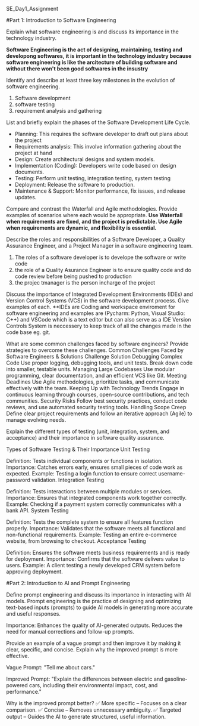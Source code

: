 SE_Day1_Assignment

#Part 1: Introduction to Software Engineering

Explain what software engineering is and discuss its importance in the technology industry. 

**Software Engineering is the act of designing, maintaining, testing and developong softwares, 
it is important in the technology industry because software engineering is like the arcitecture of building software and without there won't been good softwares in the insustry**

Identify and describe at least three key milestones in the evolution of software engineering.  
1. Software development
2. software testing
3. requirement analysis and gathering 

List and briefly explain the phases of the Software Development Life Cycle.
- Planning: This requires the software developer to draft out plans about the project 
- Requirements analysis: This involve information gathering about the project at hand
- Design: Create architectural designs and system models.
- Implementation (Coding): Developers write code based on design documents.
- Testing: Perform unit testing, integration testing, system testing
- Deployment: Release the software to production.
- Maintenance & Support: Monitor performance, fix issues, and release updates.


Compare and contrast the Waterfall and Agile methodologies. Provide examples of scenarios where each would be appropriate.
**Use Waterfall when requirements are fixed, and the project is predictable.
Use Agile when requirements are dynamic, and flexibility is essential.**

Describe the roles and responsibilities of a Software Developer, a Quality Assurance Engineer, and a Project Manager in a software engineering team.
1. The roles of a software developer is to develope the software or write code
2. the role of a Quality Asurance Engineer is to ensure quality code and do code review before being pushed to production
3. the projec tmanager is the person incharge of the project
   

Discuss the importance of Integrated Development Environments (IDEs) and Version Control Systems (VCS) in the software development process. Give examples of each.
**IDEs are Coding and workspace enviroment for software engineering and examples are (Pycharm: Python, Visual Studio: C++) and VSCode which is a text editor but can also serve as a IDE
Version Controls System is neccessery to keep track of all the changes made in the code base eg. git.

What are some common challenges faced by software engineers? Provide strategies to overcome these challenges.
Common Challenges Faced by Software Engineers & Solutions
Challenge	Solution
Debugging Complex Code	Use proper logging, debugging tools, and unit tests. Break down code into smaller, testable units.
Managing Large Codebases	Use modular programming, clear documentation, and an efficient VCS like Git.
Meeting Deadlines	Use Agile methodologies, prioritize tasks, and communicate effectively with the team.
Keeping Up with Technology Trends	Engage in continuous learning through courses, open-source contributions, and tech communities.
Security Risks	Follow best security practices, conduct code reviews, and use automated security testing tools.
Handling Scope Creep	Define clear project requirements and follow an iterative approach (Agile) to manage evolving needs.


Explain the different types of testing (unit, integration, system, and acceptance) and their importance in software quality assurance.

Types of Software Testing & Their Importance
Unit Testing

Definition: Tests individual components or functions in isolation.
Importance: Catches errors early, ensures small pieces of code work as expected.
Example: Testing a login function to ensure correct username-password validation.
Integration Testing

Definition: Tests interactions between multiple modules or services.
Importance: Ensures that integrated components work together correctly.
Example: Checking if a payment system correctly communicates with a bank API.
System Testing

Definition: Tests the complete system to ensure all features function properly.
Importance: Validates that the software meets all functional and non-functional requirements.
Example: Testing an entire e-commerce website, from browsing to checkout.
Acceptance Testing

Definition: Ensures the software meets business requirements and is ready for deployment.
Importance: Confirms that the software delivers value to users.
Example: A client testing a newly developed CRM system before approving deployment.

#Part 2: Introduction to AI and Prompt Engineering

Define prompt engineering and discuss its importance in interacting with AI models.
Prompt engineering is the practice of designing and optimizing text-based inputs (prompts) to guide AI models in generating more accurate and useful responses.

Importance: Enhances the quality of AI-generated outputs.
Reduces the need for manual corrections and follow-up prompts.

Provide an example of a vague prompt and then improve it by making it clear, specific, and concise. Explain why the improved prompt is more effective.

Vague Prompt:
"Tell me about cars."

Improved Prompt:
"Explain the differences between electric and gasoline-powered cars, including their environmental impact, cost, and performance."

Why is the improved prompt better?
✅ More specific – Focuses on a clear comparison.
✅ Concise – Removes unnecessary ambiguity.
✅ Targeted output – Guides the AI to generate structured, useful information.
